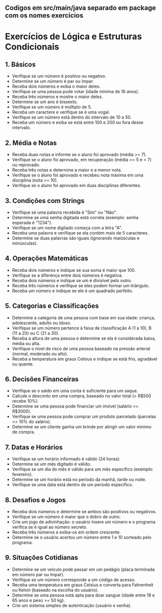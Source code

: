 ## Codigos em  src/main/java  separado em package com os nomes exercicios 

# Exercícios de Lógica e Estruturas Condicionais

## 1. Básicos
- Verifique se um número é positivo ou negativo.
- Determine se um número é par ou ímpar.
- Receba dois números e exiba o maior deles.
- Verifique se uma pessoa pode votar (idade mínima de 16 anos).
- Receba três números e mostre o maior deles.
- Determine se um ano é bissexto.
- Verifique se um número é múltiplo de 5.
- Receba um caractere e verifique se é uma vogal.
- Verifique se um número está dentro do intervalo de 10 a 50.
- Receba um número e exiba se está entre 100 e 200 ou fora desse intervalo.

## 2. Média e Notas
- Receba duas notas e informe se o aluno foi aprovado (média >= 7).
- Verifique se o aluno foi aprovado, em recuperação (média >= 5 e < 7) ou reprovado.
- Receba três notas e determine a maior e a menor nota.
- Verifique se o aluno foi aprovado e recebeu nota máxima em uma disciplina (nota >= 10).
- Verifique se o aluno foi aprovado em duas disciplinas diferentes.

## 3. Condições com Strings
- Verifique se uma palavra recebida é "Sim" ou "Não".
- Determine se uma senha digitada está correta (exemplo: senha esperada é "1234").
- Verifique se um nome digitado começa com a letra "A".
- Receba uma palavra e verifique se ela contém mais de 5 caracteres.
- Determine se duas palavras são iguais (ignorando maiúsculas e minúsculas).

## 4. Operações Matemáticas
- Receba dois números e indique se sua soma é maior que 100.
- Verifique se a diferença entre dois números é negativa.
- Receba dois números e indique se um é divisível pelo outro.
- Receba três números e verifique se eles podem formar um triângulo.
- Receba um número e indique se ele é um quadrado perfeito.

## 5. Categorias e Classificações
- Determine a categoria de uma pessoa com base em sua idade: criança, adolescente, adulto ou idoso.
- Verifique se um número pertence à faixa de classificação A (1 a 10), B (11 a 20) ou C (21 a 30).
- Receba a altura de uma pessoa e determine se ela é considerada baixa, média ou alta.
- Verifique o nível de risco de uma pessoa baseado na pressão arterial (normal, moderado ou alto).
- Receba a temperatura em graus Celsius e indique se está frio, agradável ou quente.

## 6. Decisões Financeiras
- Verifique se o saldo em uma conta é suficiente para um saque.
- Calcule o desconto em uma compra, baseado no valor total (> R$500 recebe 10%).
- Determine se uma pessoa pode financiar um imóvel (salário >= R$3000).
- Verifique se uma pessoa pode comprar um produto parcelado (parcelas <= 10% do salário).
- Determine se um cliente ganha um brinde por atingir um valor mínimo de compra.

## 7. Datas e Horários
- Verifique se um horário informado é válido (24 horas).
- Determine se um mês digitado é válido.
- Verifique se um dia do mês é válido para um mês específico (exemplo: fevereiro).
- Determine se um horário está no período da manhã, tarde ou noite.
- Verifique se uma data está dentro de um período específico.

## 8. Desafios e Jogos
- Receba dois números e determine se ambos são positivos ou negativos.
- Verifique se um número é maior que o dobro de outro.
- Crie um jogo de adivinhação: o usuário insere um número e o programa verifica se é igual ao número secreto.
- Receba três números e exiba-os em ordem crescente.
- Determine se o usuário acertou um número entre 1 e 10 sorteado pelo programa.

## 9. Situações Cotidianas
- Determine se um veículo pode passar em um pedágio (placa terminada em número par ou ímpar).
- Verifique se um número corresponde a um código de acesso.
- Receba uma temperatura em graus Celsius e converta para Fahrenheit ou Kelvin (baseado na escolha do usuário).
- Determine se uma pessoa está apta para doar sangue (idade entre 18 e 65 anos e peso >= 50 kg).
- Crie um sistema simples de autenticação (usuário e senha).

